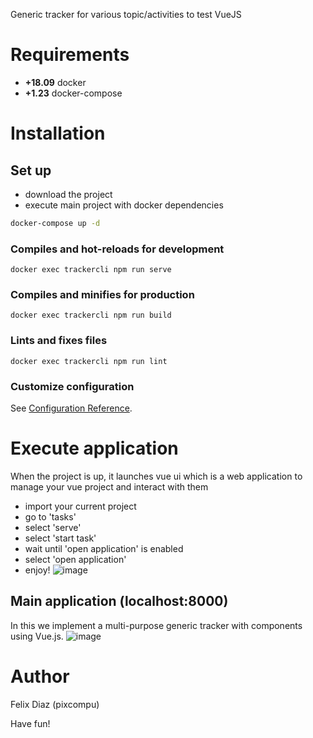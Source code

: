Generic tracker for various topic/activities to test VueJS

# Requirements

- **+18.09** docker
- **+1.23** docker-compose

# Installation

## Set up
- download the project
- execute main project with docker dependencies
```bash
docker-compose up -d
```

### Compiles and hot-reloads for development
```
docker exec trackercli npm run serve
```

### Compiles and minifies for production
```
docker exec trackercli npm run build
```

### Lints and fixes files
```
docker exec trackercli npm run lint
```

### Customize configuration
See [Configuration Reference](https://cli.vuejs.org/config/).

# Execute application
When the project is up, it launches vue ui which is a web application to manage your vue project and interact with them
- import your current project
- go to 'tasks'
- select 'serve'
- select 'start task'
- wait until 'open application' is enabled
- select 'open application'
- enjoy!
![image](https://user-images.githubusercontent.com/11744752/70411466-f11cfc00-1a17-11ea-880a-047150ccc8cf.png)

## Main application (localhost:8000)
In this we implement a multi-purpose generic tracker with components using Vue.js.
![image](https://user-images.githubusercontent.com/11744752/70384092-fe19ec80-193e-11ea-9ab0-bb06ec2971a6.png)

# Author
Felix Diaz (pixcompu)


Have fun!
